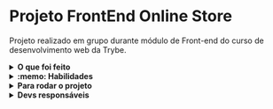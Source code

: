 # Projeto FrontEnd Online Store

Projeto realizado em grupo durante módulo de Front-end do curso de desenvolvimento web da Trybe.

<details>
  <summary><strong>O que foi feito</strong></summary></br>

Neste projeto criamos uma versão simplificada, sem no banco de dados (utilizamos localStorage), de uma loja online, desenvolvendo em grupo suas funcionalidades de acordo com demandas definidas em um quadro Kanban, em um cenário próximo ao do mercado de trabalho.

A aplicação possibilita:

  - Buscar produtos por termos e categorias a partir da `API do Mercado Livre`;
  - Interagir com os produtos buscados de modo a adicioná-los e removê-los de um carrinho de compras em diferentes quantidades;
  - Visualizar detalhes e avaliações prévias de um produto, bem como criar novas avaliações e;
  - Simular a finalização da compra dos itens selecionados.

</details>

<details>
  <summary><strong>:memo: Habilidades</strong></summary><br />

  - `Git/GitHub`;
  - `React`;
  - `React Router`;
  - Entender o que são Métodos Ágeis;
  - Entender o que é `Kanban`;
  - Entender o que é `Scrum`;
  - Trabalhar em equipes utilizando `Kanban` ou `Scrum` de maneira eficaz;
  - Praticar todas as habilidades desenvolvidas até agora no módulo de Front-end(Reatc);

</details>

</details>
<details>
  <summary><strong>Para rodar o projeto</strong></summary></br>

  - Clone o projeto desse repositório para sua máquina;
  - Execute ```npm install```;
  - Execute ```npm start``` rodar a aplicação;
  
</details>
<details>
  <summary><strong>Devs responsáveis</strong></summary>

  - [Camila Paiz](https://github.com/CamilaPaiz)
  - [Fabiana Inácio](https://github.com/)
  - [Lucas]

</details>
